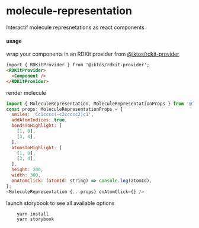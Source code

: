 # molecule-representation

Interactif molecule represnetations as react components

#### usage

wrap your components in an RDKit provider from [@iktos/rdkit-provider](https://github.com/iktos/rdkit-provider)

```html
import { RDKitProvider } from '@iktos/rdkit-provider';
<RDKitProvider>
  <Component />
</RDKitProvider>
```

render molecule

```js
import { MoleculeRepresentation, MoleculeRepresentationProps } from '@iktos/molecule-representation';
const props: MoleculeRepresentationProps = {
  smiles: 'Cc1cccc(-c2ccccc2)c1',
  addAtomIndices: true,
  bondsToHighlight: [
    [1, 0],
    [3, 4],
  ],
  atomsToHighlight: [
    [1, 0],
    [3, 4],
  ],
  height: 200,
  width: 300,
  onAtomClick: (atomId: string) => console.log(atomId),
};
<MoleculeRepresentation {...props} onAtomClick={} />
```

launch storybook to see all available options

```bash
    yarn install
    yarn storybook
```
